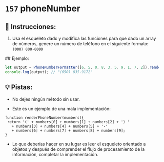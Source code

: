 # `157` phoneNumber

## 📝 Instrucciones:

1. Usa el esqueleto dado y modifica las funciones para que dado un array de números, genere un número de teléfono en el siguiente formato: `(000) 000-0000`

## Ejemplo:

```js
let output = PhoneNumberFormatter([6, 5, 0, 8, 3, 5, 9, 1, 7, 2]).render();
console.log(output); // "(650) 835-9172"
```

## 💡 Pistas:

+ No dejes ningún método sin usar. 

+ Este es un ejemplo de una mala implementación:

 ```Js
function renderPhoneNumber(numbers){
  return '(' + numbers[0] + numbers[1] + numbers[2] + ') '
    + numbers[3] + numbers[4] + numbers[5] + '-' 
    + numbers[6] + numbers[7] + numbers[8] + numbers[9];
}
```

+ Lo que deberías hacer en su lugar es leer el esqueleto orientado a objetos y después de comprender el flujo de procesamiento  de la información, completar la implementación.
